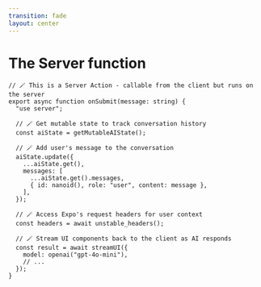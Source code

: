 ```yaml
---
transition: fade
layout: center
---
```


# The Server function

```tsx
// 🪄 This is a Server Action - callable from the client but runs on the server
export async function onSubmit(message: string) {
  "use server";

  // 🪄 Get mutable state to track conversation history
  const aiState = getMutableAIState();

  // 🪄 Add user's message to the conversation
  aiState.update({
    ...aiState.get(),
    messages: [
      ...aiState.get().messages,
      { id: nanoid(), role: "user", content: message },
    ],
  });

  // 🪄 Access Expo's request headers for user context
  const headers = await unstable_headers();

  // 🪄 Stream UI components back to the client as AI responds
  const result = await streamUI({
    model: openai("gpt-4o-mini"),
    // ...
  });
}
```

<!--
This is where the magic happens. The client calls this, but it executes entirely on the server. We can track state and stream responses.
-->
